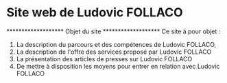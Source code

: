 # Site web de Ludovic FOLLACO

******************* Objet du site *******************
Ce site à pour objet :
1) La description du parcours et des compétences de Ludovic FOLLACO,
2) La description de l'offre des services proposé par Ludovic FOLLACO
3) La présentation des articles de presses sur Ludovic FOLLACO
4) De mettre à disposition les moyens pour entrer en relation avec Ludovic FOLLACO
